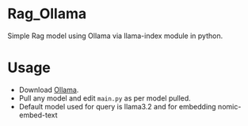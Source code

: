 # Rag_Ollama
Simple Rag model using Ollama via llama-index module in python.

# Usage
<ul>
  <li>Download <a href="https://ollama.com/download">Ollama</a>.</li>
  <li>Pull any model and edit <code>main.py</code> as per model pulled.</li>
  <li>Default model used for query is llama3.2 and for embedding nomic-embed-text</li>
</ul>
